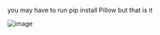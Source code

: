 you may have to run pip install Pillow  but that is it

![image](https://github.com/user-attachments/assets/974123e2-7039-4be2-a0db-5f2d1779f68f)
